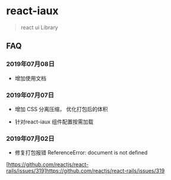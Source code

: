 # react-iaux

> react ui Library

## FAQ

### 2019年07月08日

* 增加使用文档

### 2019年07月07日 

* 增加 CSS 分离压缩， 优化打包后的体积

* 针对react-iaux 组件配置按需加载

### 2019年07月02日 

* 修复打包报错 ReferenceError: document is not defined

[https://github.com/reactjs/react-rails/issues/319]https://github.com/reactjs/react-rails/issues/319
